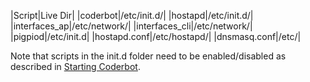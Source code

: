 |Script|Live Dir|
|coderbot|/etc/init.d/|
|hostapd|/etc/init.d/|
|interfaces_ap|/etc/network/|
|interfaces_cli|/etc/network/|
|pigpiod|/etc/init.d|
|hostapd.conf|/etc/hostapd/|
|dnsmasq.conf|/etc/|


Note that scripts in the init.d folder need to be enabled/disabled as
described in [Starting Coderbot](https://github.com/explosivose/coderbot_lboro/wiki/Starting-Coderbot).


